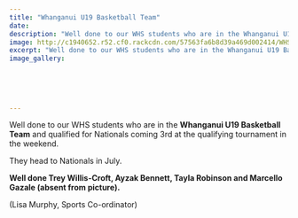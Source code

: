```yaml
---
title: "Whanganui U19 Basketball Team"
date: 
description: "Well done to our WHS students who are in the Whanganui U19 Basketball Team and qualified for Nationals coming 3rd at the qualifying tournament in the weekend."
image: http://c1940652.r52.cf0.rackcdn.com/57563fa6b8d39a469d002414/WHS-students-in-U19-Basketball-Team-qualified-for-Nationals-June-2016.jpg
excerpt: "Well done to our WHS students who are in the Whanganui U19 Basketball Team and qualified for Nationals coming 3rd at the qualifying tournament in the weekend."
image_gallery:
    
    
    
    
    
---
```


<p><span>Well done to our WHS students who are in the <strong>Whanganui U19 Basketball Team</strong> and qualified for Nationals coming 3rd at the qualifying tournament in the weekend. </span></p>
<p><span>They head to Nationals in July.&nbsp;</span></p>
<p><strong>Well done Trey Willis-Croft, Ayzak Bennett, Tayla Robinson and Marcello Gazale (absent from picture).</strong></p>
<p><span>(Lisa Murphy, Sports Co-ordinator)</span></p>

